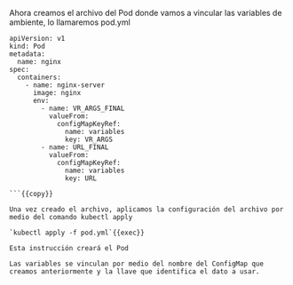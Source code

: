 Ahora creamos el archivo del Pod donde vamos a vincular las variables de ambiente, lo llamaremos pod.yml

```
apiVersion: v1
kind: Pod 
metadata:
  name: nginx
spec:
  containers:
    - name: nginx-server
      image: nginx
      env:
        - name: VR_ARGS_FINAL
          valueFrom:
            configMapKeyRef:
              name: variables
              key: VR_ARGS
        - name: URL_FINAL
          valueFrom:
            configMapKeyRef:
              name: variables
              key: URL

```{{copy}}

Una vez creado el archivo, aplicamos la configuración del archivo por medio del comando kubectl apply

`kubectl apply -f pod.yml`{{exec}}

Esta instrucción creará el Pod

Las variables se vinculan por medio del nombre del ConfigMap que creamos anteriormente y la llave que identifica el dato a usar. 
